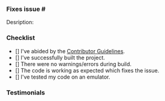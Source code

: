 <!-- Do NOT delete this template. Its great that you decided to contribute 
to our project. :) Kindly fill the template accordingly! -->
### Fixes issue # <number>

Desription:
<!-- The title should be short and relevant. -->

### Checklist

<!-- Fill this checklist carefully -->

- [] I've abided by the [Contributor Guidelines](CONTRIBUTING.md).
- [] I've successfully built the project.
- [] There were no warnings/errors during build.
- [] The code is working as expected which fixes the issue.
- [] I've tested my code on an emulator.

### Testimonials

<!-- Attach any images/screenshots or links if applicable. Else, write NA here -->
